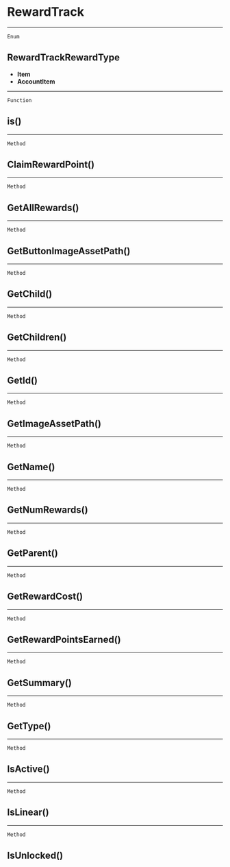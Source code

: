RewardTrack
===========

------------------------------------------------------------------------

`Enum`

RewardTrackRewardType
---------------------

-   **Item**
-   **AccountItem**

------------------------------------------------------------------------

`Function`

is()
----

------------------------------------------------------------------------

`Method`

ClaimRewardPoint()
------------------

------------------------------------------------------------------------

`Method`

GetAllRewards()
---------------

------------------------------------------------------------------------

`Method`

GetButtonImageAssetPath()
-------------------------

------------------------------------------------------------------------

`Method`

GetChild()
----------

------------------------------------------------------------------------

`Method`

GetChildren()
-------------

------------------------------------------------------------------------

`Method`

GetId()
-------

------------------------------------------------------------------------

`Method`

GetImageAssetPath()
-------------------

------------------------------------------------------------------------

`Method`

GetName()
---------

------------------------------------------------------------------------

`Method`

GetNumRewards()
---------------

------------------------------------------------------------------------

`Method`

GetParent()
-----------

------------------------------------------------------------------------

`Method`

GetRewardCost()
---------------

------------------------------------------------------------------------

`Method`

GetRewardPointsEarned()
-----------------------

------------------------------------------------------------------------

`Method`

GetSummary()
------------

------------------------------------------------------------------------

`Method`

GetType()
---------

------------------------------------------------------------------------

`Method`

IsActive()
----------

------------------------------------------------------------------------

`Method`

IsLinear()
----------

------------------------------------------------------------------------

`Method`

IsUnlocked()
------------
